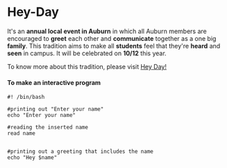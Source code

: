 # Hey-Day

It's an **annual local event in Auburn** in which all Auburn members are encouraged to **greet** each other and **communicate** together as a one big **family**. This tradition aims to make all **students** feel that they're **heard** and **seen** in campus. It will be celebrated on **10/12** this year. 

To know more about this tradition, please visit [Hey Day!](http://sga.auburn.edu/hey-day/)


#### To make an interactive program ####

```` shell
#! /bin/bash

#printing out "Enter your name"
echo "Enter your name"
 
#reading the inserted name 
read name


#printing out a greeting that includes the name
echo "Hey $name"

````

